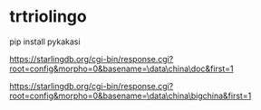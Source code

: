 # trtriolingo

pip install pykakasi

https://starlingdb.org/cgi-bin/response.cgi?root=config&morpho=0&basename=\data\china\doc&first=1

https://starlingdb.org/cgi-bin/response.cgi?root=config&morpho=0&basename=\data\china\bigchina&first=1